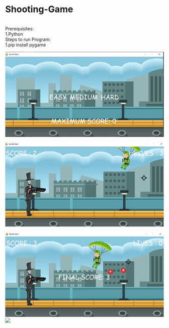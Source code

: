 # Shooting-Game
<br>
Prerequisites:
<br>
1.Python
<br>
Steps to run Program:
<br>
1.pip install pygame
<br>

![](Entry-Menu.png)

![](Main-Game.png)

![](End-Game.png)
<br>
![](Captions-Game.png)

